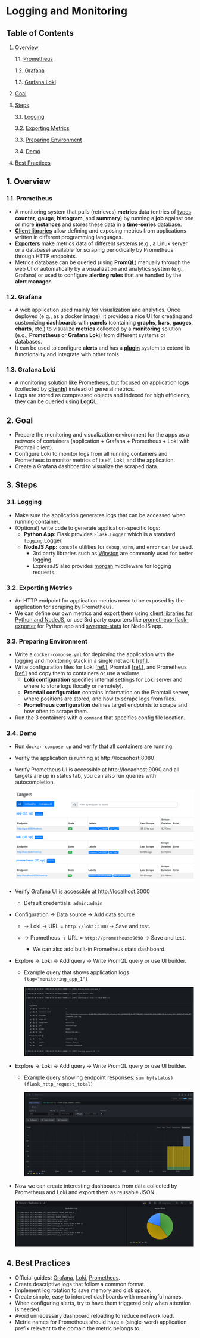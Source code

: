 # Logging and Monitoring

## Table of Contents

1. [Overview](#1-Overview)

   1.1. [Prometheus](#1.1.-Prometheus)

   1.2. [Grafana](#1.2.-Grafana)

   1.3. [Grafana Loki](#1.3.-Grafana-Loki)

2. [Goal](#2-Goal)

3. [Steps](#3-Steps)

   3.1. [Logging](#3.1-Logging)

   3.2. [Exporting Metrics](#3.2.-Exporting-Metrics)

   3.3. [Preparing Environment](#3.3.-Preparing-Environment)

   3.4. [Demo](#3.4.-Demo)

4. [Best Practices](#4.-Best-Practices)

## 1. Overview

### 1.1. Prometheus

- A monitoring system that pulls (retrieves) **metrics** data (entries of [types](https://prometheus.io/docs/concepts/metric_types/) **counter**, **gauge**, **histogram**, and **summary**) by running a **job** against one or more **instances** and stores these data in a **time-series** database.
- **[Client libraries](https://prometheus.io/docs/instrumenting/clientlibs/)** allow defining and exposing metrics from applications written in different programming languages.
- [**Exporters**](https://prometheus.io/docs/instrumenting/exporters/) make metrics data of different systems (e.g., a Linux server or a database) available for scraping periodically by Prometheus through HTTP endpoints.
- Metrics database can be queried (using **PromQL**) manually through the web UI or automatically by a visualization and analytics system (e.g., Grafana) or used to configure **alerting rules** that are handled by the **alert manager**.

### 1.2. Grafana

- A web application used mainly for visualization and analytics. Once deployed (e.g., as a docker image), it provides a nice UI for creating and customizing **dashboards** with **panels** (containing **graphs**, **bars**, **gauges**, **charts**, etc.) to visualize **metrics** collected by a **monitoring** solution (e.g., **Prometheus** or **Grafana Loki**) from different systems or databases.
- It can be used to configure **alerts** and has a **[plugin](https://grafana.com/grafana/plugins/)** system to extend its functionality and integrate with other tools.

### 1.3. Grafana Loki

- A monitoring solution like Prometheus, but focused on application **logs** (collected by **[clients](https://grafana.com/docs/loki/latest/clients/)**) instead of general metrics.
- Logs are stored as compressed objects and indexed for high efficiency, they can be queried using **LogQL**.

## 2. Goal

- Prepare the monitoring and visualization environment for the apps as a network of containers (application + Grafana + Prometheus + Loki with Promtail client).
- Configure Loki to monitor logs from all running containers and Prometheus to monitor metrics of itself, Loki, and the application.
- Create a Grafana dashboard to visualize the scraped data.

## 3. Steps

### 3.1. Logging

- Make sure the application generates logs that can be accessed when running container.
- (Optional) write code to generate application-specific logs:
  - **Python App:** Flask provides `Flask.Logger` which is a standard [`logging`.Logger](https://docs.python.org/3/library/logging.html#logging.Logger)  
  - **NodeJS App:** `console` utilities for `debug`, `warn`, and `error` can be used.
    - 3rd party libraries such as [Winston](https://www.npmjs.com/package/winston) are commonly used for better logging.
    - ExpressJS also provides [morgan](https://expressjs.com/en/resources/middleware/morgan.html) middleware for logging requests.

### 3.2. Exporting Metrics

- An HTTP endpoint for application metrics need to be exposed by the application for scraping by Prometheus.
- We can define our own metrics and export them using [client libraries for Python and NodeJS](https://prometheus.io/docs/instrumenting/clientlibs/), or use 3rd party exporters like [prometheus-flask-exporter](https://github.com/rycus86/prometheus_flask_exporter) for Python app and [swagger-stats](https://github.com/slanatech/swagger-stats) for NodeJS app.

### 3.3. Preparing Environment

- Write a `docker-compose.yml` for deploying the application with the logging and monitoring stack in a single network [[ref.](https://github.com/grafana/loki/blob/main/production/docker-compose.yaml)].
- Write configuration files for Loki [[ref.](https://grafana.com/docs/loki/latest/configuration/examples/)], Promtail [[ref.](https://grafana.com/docs/loki/latest/clients/promtail/configuration/)], and Prometheus [[ref.](https://github.com/prometheus/prometheus/blob/main/documentation/examples/prometheus.yml)] and copy them to containers or use a volume.
  - **Loki configuration** specifies internal settings for Loki server and where to store logs (locally or remotely).
  - **Promtail configuration** contains information on the Promtail server, where positions are stored, and how to scrape logs from files.
  - **Prometheus configuration** defines target endpoints to scrape and how often to scrape them.
- Run the 3 containers with a `command` that specifies config file location.


### 3.4. Demo

- Run `docker-compose up` and verify that all containers are running.

- Verify the application is running at http://locaohost:8080 

- Verify Prometheus UI is accessible at http://locaohost:9090 and all targets are up in status tab, you can also run queries with autocompletion.

  ![monitoring-1](./images/monitoring-1.png)

- Verify Grafana UI is accessible at http://localhost:3000

  - Default credentials: `admin:admin`

- Configuration &rarr; Data source &rarr; Add data source

  - &rarr; Loki &rarr; URL = `http://loki:3100` &rarr; Save and test.

  - &rarr; Prometheus &rarr; URL = `http://prometheus:9090` &rarr; Save and test.
    - We can also add built-in Prometheus stats dashboard.

- Explore &rarr; Loki &rarr; Add query &rarr; Write PromQL query or use UI builder.

  - Example query that shows application logs `{tag="monitoring_app_1"}`

    ![monitoring-2](./images/monitoring-2.png)

- Explore &rarr; Loki &rarr; Add query &rarr; Write PromQL query or use UI builder.

  - Example query showing endpoint responses: `sum by(status) (flask_http_request_total)`

    ![monitoring-3](./images/monitoring-3.png)

- Now we can create interesting dashboards from data collected by Prometheus and Loki and export them as reusable JSON.

  ![monitoring-4](./images/monitoring-4.png)



## 4. Best Practices

- Official guides: [Grafana](https://grafana.com/docs/grafana/latest/best-practices/), [Loki](https://grafana.com/docs/loki/latest/best-practices/), [Prometheus](https://prometheus.io/docs/practices/).
- Create descriptive logs that follow a common format.
- Implement log rotation to save memory and disk space.
- Create simple, easy to interpret dashboards with meaningful names.
- When configuring alerts, try to have them triggered only when attention is needed.
- Avoid unnecessary dashboard reloading to reduce network load.
- Metric names for Prometheus should have a (single-word) application prefix relevant to the domain the metric belongs to.

